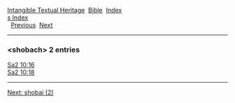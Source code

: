 [Intangible Textual Heritage](../../index)  [Bible](../index) 
[Index](index)   
[s Index](_s_)  
  [Previous](c10320)  [Next](c10322) 

------------------------------------------------------------------------

### &lt;shobach&gt; 2 entries

[Sa2 10:16](../kjv/sa2010.htm#016)  
[Sa2 10:18](../kjv/sa2010.htm#018)  

------------------------------------------------------------------------

[Next: shobai (2)](c10322)
